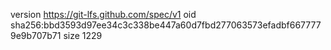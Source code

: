 version https://git-lfs.github.com/spec/v1
oid sha256:bbd3593d97ee34c3c338be447a60d7fbd277063573efadbf6677779e9b707b71
size 1229
